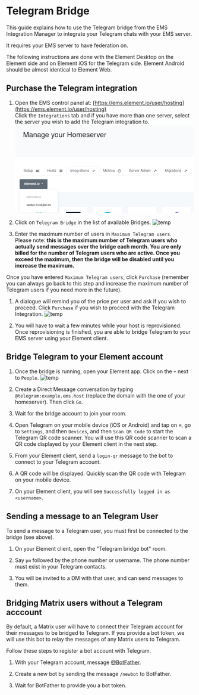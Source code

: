 # Telegram Bridge

This guide explains how to use the Telegram bridge from the EMS Integration Manager to integrate your Telegram chats with your EMS server.

It requires your EMS server to have federation on.

The following instructions are done with the  Element Desktop on the Element side and on Element iOS for the Telegram side. Element Android should be almost identical to Element Web.

## Purchase the Telegram integration

1. Open the EMS control panel at: [https://ems.element.io/user/hosting](https://ems.element.io/user/hosting)  
Click the `Integrations` tab  and if you have more than one server, select the server you wish to add the Telegram integration to.  
![temp](/images/click-integration-tab-ems-user-hosting.png)  

1. Click on `Telegram Bridge` in the list of available Bridges. 
![temp](/images/bridge-integration-list.png)  

1. Enter the maximum number of users in `Maximum Telegram users`.  
Please note:  **this is the maximum number of Telegram users who actually send messages over the bridge each month. You are only billed for the number of Telegram users who are active. Once you exceed the maximum, then the bridge will be disabled until you increase the maximum.**

Once you have entered `Maximum Telegram users`, click `Purchase` (remember you can always go back to this step and increase the maximum number of Telegram users if you need more in the future).

1. A dialogue will remind you of the price per user and ask if you wish to proceed. Click `Purchase` if you wish to proceed with the Telegram Integration. 
![temp](/images/integrations/Telegram-Bridge/confirm-payment.png)  

1. You will have to wait a few minutes while your host is reprovisioned.
Once reprovisioning is finished, you are able to bridge Telegram to your EMS server using your Element client.

## Bridge Telegram to your Element account

1. Once the bridge is running, open your Element app. Click on the `+` next to `People`. 
![temp](/images/start-chat.png)

1. Create a Direct Message conversation by typing `@telegram:example.ems.host` (replace the domain with the one of your homeserver). Then click `Go`.

1. Wait for the bridge account to join your room.

1. Open Telegram on your mobile device (iOS or Android) and tap on ≡, go to `Settings`, and then `Devices`, and then `Scan QR Code` to start the Telegram QR code scanner. You will use this QR code scanner to scan a QR code displayed by your Element client in the next step.

1. From your Element client, send a `login-qr` message to the bot to connect to your Telegram account.

1. A QR code will be displayed. Quickly scan the QR code with Telegram on your mobile device.

1. On your Element client, you will see `Successfully logged in as <username>`.

## Sending a message to an Telegram User

To send a message to a Telegram user, you must first be connected to the bridge (see above).

1. On your Element client, open the "Telegram bridge bot" room.

1. Say `pm` followed by the phone number or username. The phone number must exist in your Telegram contacts.

1. You will be invited to a DM with that user, and can send messages to them.

## Bridging Matrix users without a Telegram acccount

By default, a Matrix user will have to connect their Telegram account for their messages to be bridged to Telegram. If you provide a bot token, we will use this bot to relay the messages of any Matrix users to Telegram.

Follow these steps to register a bot account with Telegram.

1. With your Telegram account, message [@BotFather](https://www.t.me/BotFather).

1. Create a new bot by sending the message `/newbot` to BotFather.

1. Wait for BotFather to provide you a bot token.
